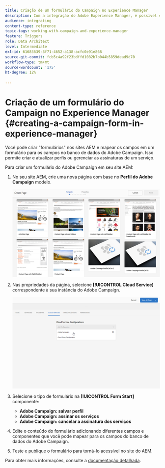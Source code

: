```yaml
---
title: Criação de um formulário do Campaign no Experience Manager
description: Com a integração do Adobe Experience Manager, é possível criar formulários diretamente no AEM para criar e atualizar perfis ou gerenciar assinaturas.
audience: integrating
content-type: reference
topic-tags: working-with-campaign-and-experience-manager
feature: Triggers
role: Data Architect
level: Intermediate
exl-id: 61683639-3f71-4652-a138-acfc0e91e868
source-git-commit: fcb5c4a92f23bdffd1082b7b044b5859dead9d70
workflow-type: tm+mt
source-wordcount: '175'
ht-degree: 12%

---
```


# Criação de um formulário do Campaign no Experience Manager {#creating-a-campaign-form-in-experience-manager}

Você pode criar &quot;formulários&quot; nos sites AEM e mapear os campos em um formulário para os campos no banco de dados do Adobe Campaign. Isso permite criar e atualizar perfis ou gerenciar as assinaturas de um serviço.

Para criar um formulário do Adobe Campaign em seu site AEM:

1. No seu site AEM, crie uma nova página com base no **Perfil do Adobe Campaign** modelo.

   ![](assets/aem_content_forms.png)

1. Nas propriedades da página, selecione **[!UICONTROL Cloud Service]** correspondente à sua instância do Adobe Campaign.

   ![](assets/aem_content_forms_2.png)

1. Selecione o tipo de formulário na **[!UICONTROL Form Start]** componente:

   * **Adobe Campaign: salvar perfil**
   * **Adobe Campaign: assinar os serviços**
   * **Adobe Campaign: cancelar a assinatura dos serviços**

1. Edite o conteúdo do formulário adicionando diferentes campos e componentes que você pode mapear para os campos do banco de dados do Adobe Campaign.
1. Teste e publique o formulário para torná-lo acessível no site do AEM.

Para obter mais informações, consulte a [documentação detalhada](https://experienceleague.adobe.com/docs/experience-manager-65/authoring/aem-adobe-campaign/adobe-campaign-forms.html).
